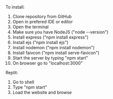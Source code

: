 To install:
1. Clone repository from GitHub
2. Open in prefered IDE or editor
3. Open the terminal
4. Make sure you have NodeJS ("node --version")
5. Install express ("npm install express")
6. Install ejs ("npm install ejs")
7. Install nodemon ("npm install nodemon")
8. Install faivcon ("npm install serve-favicon")
9. Start the server by typing "npm start"
10. On browser go to "localhost:3000"

Replit:
1. Go to shell
2. Type "npm start"
3. Load the website and browse
